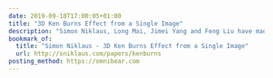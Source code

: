 ```yaml
---
date: 2019-09-18T17:00:05+01:00
title: "3D Ken Burns Effect from a Single Image"
description: "Simon Niklaus, Long Mai, Jimei Yang and Feng Liu have made an incredible framework for automatically synthesising a parallax/Ken Burns effect from a single source image. Check out the video!"
bookmark_of:
  title: "Simon Niklaus - 3D Ken Burns Effect from a Single Image"
  url: http://sniklaus.com/papers/kenburns
posting_method: https://omnibear.com
---
```

